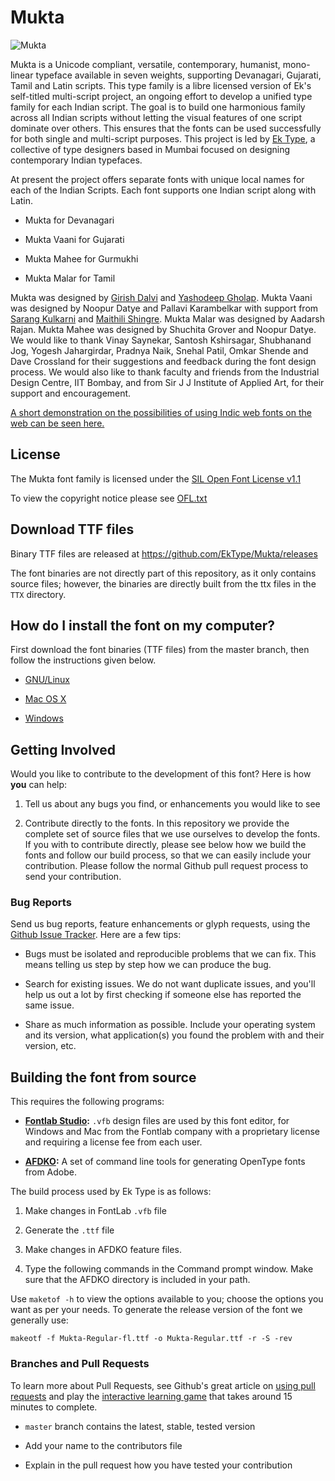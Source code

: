 # Mukta

![Mukta](https://github.com/EkType/Mukta/blob/master/Promotion/banner.png "Mukta")

Mukta is a Unicode compliant, versatile, contemporary, humanist, mono-linear typeface available in seven weights, supporting Devanagari, Gujarati, Tamil and Latin scripts. 
This type family is a libre licensed version of Ek's self-titled multi-script project, an ongoing effort to develop a unified type family for each Indian script. 
The goal is to build one harmonious family across all Indian scripts without letting the visual features of one script dominate over others. 
This ensures that the fonts can be used successfully for both single and multi-script purposes. 
This project is led by [Ek Type](http://ektype.in), a collective of type designers based in Mumbai focused on designing contemporary Indian typefaces. 

At present the project offers separate fonts with unique local names for each of the Indian Scripts. 
Each font supports one Indian script along with Latin.

- Mukta for Devanagari

- Mukta Vaani for Gujarati

- Mukta Mahee for Gurmukhi

- Mukta Malar for Tamil

Mukta was designed by [Girish Dalvi](http://www.idc.iitb.ac.in/~girish) and [Yashodeep Gholap](http://www.yashodeepgholap.com). 
Mukta Vaani was designed by Noopur Datye and Pallavi Karambelkar with support from [Sarang Kulkarni](http://ektype.in) and [Maithili Shingre](http://ektype.in).
Mukta Malar was designed by Aadarsh Rajan. 
Mukta Mahee was designed by Shuchita Grover and Noopur Datye. 
We would like to thank Vinay Saynekar, Santosh Kshirsagar, Shubhanand Jog, Yogesh Jahargirdar, Pradnya Naik, Snehal Patil, Omkar Shende and Dave Crossland for their suggestions and feedback during the font design process. 
We would also like to thank faculty and friends from the Industrial Design Centre, IIT Bombay, and from Sir J J Institute of Applied Art, for their support and encouragement.

[A short demonstration on the possibilities of using Indic web fonts on the web can be seen here.](http://www.idc.iitb.ac.in/~girish/demo)

## License

The Mukta font family is licensed under the [SIL Open Font License v1.1](http://scripts.sil.org/OFL)

To view the copyright notice please see [OFL.txt](https://github.com/EkType/Mukta/blob/master/OFL.txt)

## Download TTF files

Binary TTF files are released at <https://github.com/EkType/Mukta/releases>

The font binaries are not directly part of this repository, as it only contains source files; 
however, the binaries are directly built from the ttx files in the `TTX` directory.

## How do I install the font on my computer?

First download the font binaries (TTF files) from the master branch, then follow the instructions given below.

- [GNU/Linux](http://lmgtfy.com/?q=how+to+install+fonts+in+linux)

- [Mac OS X](http://support.apple.com/kb/HT2509)

- [Windows](http://windows.microsoft.com/en-us/windows-vista/install-or-uninstall-fonts)

## Getting Involved

Would you like to contribute to the development of this font? Here is how **you** can help:

1. Tell us about any bugs you find, or enhancements you would like to see

2. Contribute directly to the fonts. 
    In this repository we provide the complete set of source files that we use ourselves to develop the fonts. 
    If you with to contribute directly, please see below how we build the fonts and follow our build process, so that we can easily include your contribution. 
    Please follow the normal Github pull request process to send your contribution. 

### Bug Reports

Send us bug reports, feature enhancements or glyph requests, using the [Github Issue Tracker](https://github.com/EkMukta/Mukta/issues). 
Here are a few tips:

- Bugs must be isolated and reproducible problems that we can fix. 
    This means telling us step by step how we can produce the bug.

- Search for existing issues. We do not want duplicate issues, and you'll help us out a lot by first checking if someone else has reported the same issue. 

- Share as much information as possible. 
    Include your operating system and its version, what application(s) you found the problem with and their version, etc. 

## Building the font from source
   
This requires the following programs:

- **[Fontlab Studio](http://www.fontlab.com/font-editor/fontlab-studio/):** `.vfb` design files are used by this font editor, for Windows and Mac from the Fontlab company with a proprietary license and requiring a license fee from each user. 

- **[AFDKO](http://www.adobe.com/devnet/opentype/afdko.html):** A set of command line tools for generating OpenType fonts from Adobe.

The build process used by Ek Type is as follows:

1. Make changes in FontLab `.vfb` file

2. Generate the `.ttf` file

3. Make changes in AFDKO feature files. 

4. Type the following commands in the Command prompt window. Make sure that the AFDKO directory is included in your path.

Use `maketof -h` to view the options available to you; 
choose the options you want as per your needs. 
To generate the release version of the font we generally use:

    makeotf -f Mukta-Regular-fl.ttf -o Mukta-Regular.ttf -r -S -rev

### Branches and Pull Requests

To learn more about Pull Requests, see Github's great article on [using pull requests](https://help.github.com/articles/using-pull-requests) and play the [interactive learning game](http://try.github.io) that takes around 15 minutes to complete.

- `master` branch contains the latest, stable, tested version 

- Add your name to the contributors file

- Explain in the pull request how you have tested your contribution
